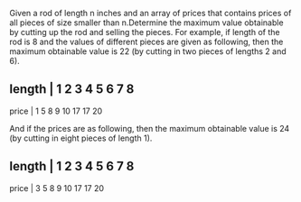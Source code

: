 Given a rod of length n inches and an array of prices that contains prices of all pieces of size smaller than n.Determine the maximum 
value obtainable by cutting up the rod and selling the pieces. 
For example, if length of the rod is 8 and the values of different pieces are given as following,
then the maximum obtainable value is 22 (by cutting in two pieces of lengths 2 and 6).

length   | 1   2   3   4   5   6   7   8  
--------------------------------------------
price    | 1   5   8   9  10  17  17  20


And if the prices are as following, then the maximum obtainable value is 24 (by cutting in eight pieces of length 1).

length   | 1   2   3   4   5   6   7   8  
--------------------------------------------
price    | 3   5   8   9  10  17  17  20
